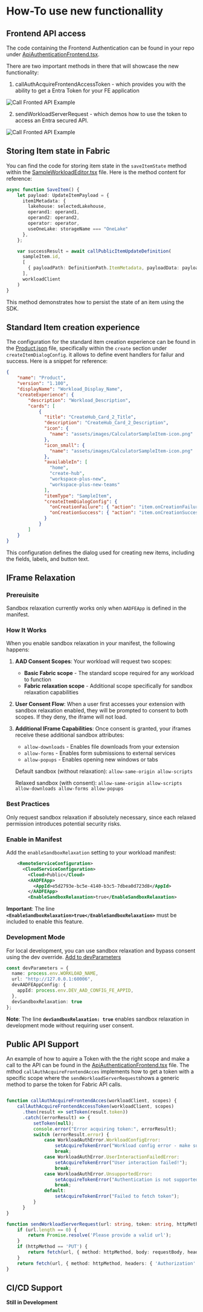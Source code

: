 
# How-To use new functionallity

## Frontend API access

The code containing the Frontend Authentication can be found in your repo under [ApiAuthenticationFrontend.tsx](./../Frontend/src/components/ClientSDKPlayground/ApiAuthenticationFrontend.tsx).

There are two important methods in there that will showcase the new functionality: 
1)	 callAuthAcquireFrontendAccessToken  - which provides you with the ability to get a Entra Token for your FE application
 
  ![Call Fronted API Example](./media/Demo-FrontendAPI-1.jpg)

2)	sendWorkloadServerRequest  - which demos how to use the token to access an Entra secured API.
 
![Call Fronted API Example](./media/Demo-FrontendAPI-2.jpg)

## Storing Item state in Fabric

You can find the code for storing item state in the `saveItemState` method within the [SampleWorkloadEditor.tsx](./../Frontend/src/components/SampleWorkloadEditor/SampleWorkloadEditor.tsx) file. Here is the method content for reference:

```typescript
async function SaveItem() {
    let payload: UpdateItemPayload = {
      item1Metadata: {
        lakehouse: selectedLakehouse,
        operand1: operand1,
        operand2: operand2,
        operator: operator,
        useOneLake: storageName === "OneLake"
      },
    };

    var successResult = await callPublicItemUpdateDefinition(
      sampleItem.id,
      [
        { payloadPath: DefinitionPath.ItemMetadata, payloadData: payload }
      ],
      workloadClient
    )
}
```

This method demonstrates how to persist the state of an item using the SDK.

## Standard Item creation experience


The configuration for the standard item creation experience can be found in the [Product.json](../Frontend/Package/Product.json) file, specifically within the `create` section under `createItemDialogConfig`. it allows to define event handlers for failur and success. Here is a snippet for reference:

```json
{
    "name": "Product",
    "version": "1.100",
    "displayName": "Workload_Display_Name",
    "createExperience": {
        "description": "Workload_Description",
        "cards": [
            {
              "title": "CreateHub_Card_2_Title",
              "description": "CreateHub_Card_2_Description",
              "icon": {
                "name": "assets/images/CalculatorSampleItem-icon.png"
              },
              "icon_small": {
                "name": "assets/images/CalculatorSampleItem-icon.png"
              },
              "availableIn": [
                "home",
                "create-hub",
                "workspace-plus-new",
                "workspace-plus-new-teams"
              ],
              "itemType": "SampleItem",
              "createItemDialogConfig": {
                "onCreationFailure": { "action": "item.onCreationFailure" },
                "onCreationSuccess": { "action": "item.onCreationSuccess" }
              }
            }
        ]
    }    
}
```

This configuration defines the dialog used for creating new items, including the fields, labels, and button text.


## IFrame Relaxation

### Prereuisite
Sandbox relaxation currently works only when `AADFEApp` is defined in the manifest.

### How It Works

When you enable sandbox relaxation in your manifest, the following happens:

1. **AAD Consent Scopes**: Your workload will request two scopes:
   - **Basic Fabric scope** - The standard scope required for any workload to function
   - **Fabric relaxation scope** - Additional scope specifically for sandbox relaxation capabilities

2. **User Consent Flow**: When a user first accesses your extension with sandbox relaxation enabled, they will be prompted to consent to both scopes. If they deny, the iframe will not load.

3. **Additional IFrame Capabilities**: Once consent is granted, your iframes receive these additional sandbox attributes:
   - `allow-downloads` - Enables file downloads from your extension
   - `allow-forms` - Enables form submissions to external services
   - `allow-popups` - Enables opening new windows or tabs

   Default sandbox (without relaxation): `allow-same-origin allow-scripts`
   
   Relaxed sandbox (with consent): `allow-same-origin allow-scripts allow-downloads allow-forms allow-popups`

### Best Practices
Only request sandbox relaxation if absolutely necessary, since each relaxed permission introduces potential security risks.

### Enable in Manifest
Add the `enableSandboxRelaxation` setting to your workload manifest:

```xml
    <RemoteServiceConfiguration>
      <CloudServiceConfiguration>
        <Cloud>Public</Cloud>
        <AADFEApp>
          <AppId>e5d2793e-bc5e-4140-b3c5-7dbea0d723d8</AppId>
        </AADFEApp>
        <EnableSandboxRelaxation>true</EnableSandboxRelaxation>  
```
**Important**: The line **`<EnableSandboxRelaxation>true</EnableSandboxRelaxation>`** must be included to enable this feature.
### Development Mode
For local development, you can use sandbox relaxation and bypass consent using the dev override. [Add to devParameters](../Frontend/tools/webpack.config.js)


```typescript
const devParameters = {
  name: process.env.WORKLOAD_NAME,
  url: "http://127.0.0.1:60006",
  devAADFEAppConfig: {
    appId: process.env.DEV_AAD_CONFIG_FE_APPID,
  },
  devSandboxRelaxation: true
};
```
**Note**: The line **`devSandboxRelaxation: true`** enables sandbox relaxation in development mode without requiring user consent.
## Public API Support

An example of how to aquire a Token with the the right scope and make a call to the API can be found in the [ApiAuthenticationFrontend.tsx](../Frontend/src/components/ClientSDKPlayground/ApiAuthenticationFrontend.tsx) file. The mthod `callAuthAcquireFrontendAcces` implements how to get a token with a specific scope where the `sendWorkloadServerRequest`shows a generic method to parse the token for Fabric API calls. 

```typescript

function callAuthAcquireFrontendAcces(workloadClient, scopes) {
    callAuthAcquireFrontendAccessToken(workloadClient, scopes)
      .then(result => setToken(result.token))
      .catch((errorResult) => {
          setToken(null);
          console.error("Error acquiring token:", errorResult);
          switch (errorResult.error) {
              case WorkloadAuthError.WorkloadConfigError:
                  setAcquireTokenError("Workload config error - make sure that you have added the right configuration for your AAD app!");
                  break;
              case WorkloadAuthError.UserInteractionFailedError:
                  setAcquireTokenError("User interaction failed!");
                  break;
              case WorkloadAuthError.UnsupportedError:
                  setAcquireTokenError("Authentication is not supported in this environment!");
                  break;
              default:
                  setAcquireTokenError("Failed to fetch token");
          }
      }
}

function sendWorkloadServerRequest(url: string, token: string, httpMethod: string, requestBody?: string): Promise<string> {
    if (url.length == 0) {
        return Promise.resolve('Please provide a valid url');
    }
    if (httpMethod == 'PUT') {
        return fetch(url, { method: httpMethod, body: requestBody, headers: { 'Content-Type': 'application/json', 'Authorization': 'Bearer ' + token } }).then(response => response.text());
    }
    return fetch(url, { method: httpMethod, headers: { 'Authorization': 'Bearer ' + token } }).then(response => response.text());
}
```

## CI/CD Support

**Still in Development**
